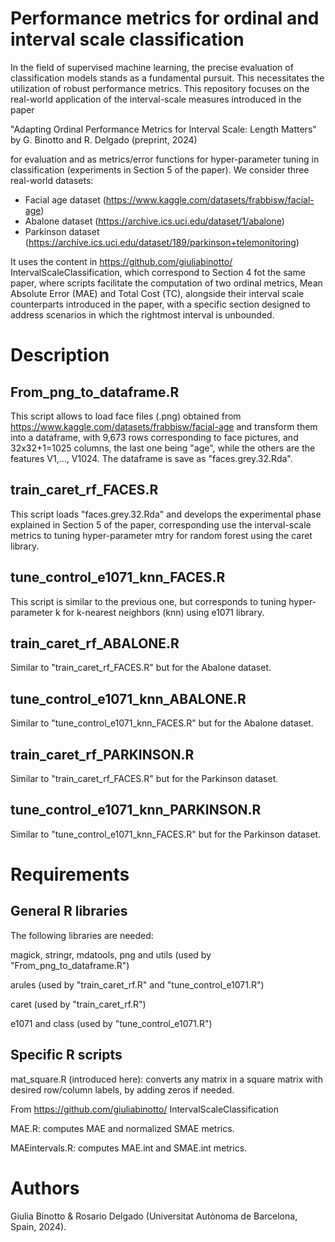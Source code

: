# Performance metrics for ordinal and interval scale classification
In the field of supervised machine learning, the precise evaluation of classification models stands as a fundamental pursuit. This necessitates the utilization of robust performance metrics. 
This repository focuses on the real-world application of the interval-scale measures introduced in the paper

"Adapting Ordinal Performance Metrics for Interval Scale: Length Matters" by G. Binotto and R. Delgado (preprint, 2024)

for evaluation and as metrics/error functions for hyper-parameter tuning in classification (experiments in Section 5 of the paper).
We consider three real-world datasets: 

* Facial age dataset (https://www.kaggle.com/datasets/frabbisw/facial-age)
* Abalone dataset (https://archive.ics.uci.edu/dataset/1/abalone)
* Parkinson dataset (https://archive.ics.uci.edu/dataset/189/parkinson+telemonitoring)

It uses the content in https://github.com/giuliabinotto/ IntervalScaleClassification, which correspond to Section 4 fot the same paper, where scripts facilitate the computation of two ordinal metrics, Mean Absolute Error (MAE) and Total Cost (TC), alongside their interval scale counterparts introduced in the paper, with a specific section designed to address scenarios in which the rightmost interval is unbounded.

# Description
## From_png_to_dataframe.R 
This script allows to load face files (.png) obtained from https://www.kaggle.com/datasets/frabbisw/facial-age
and transform them into a dataframe, with 9,673 rows corresponding to face pictures, and 32x32+1=1025 columns, 
the last one being "age", while the others are the features V1,..., V1024. The dataframe is save as "faces.grey.32.Rda".

## train_caret_rf_FACES.R 
This script loads "faces.grey.32.Rda" and develops the experimental phase explained in Section 5 of the paper, corresponding 
use the interval-scale metrics to tuning hyper-parameter mtry for random forest using the caret library. 

## tune_control_e1071_knn_FACES.R 
This script is similar to the previous one, but corresponds to tuning hyper-parameter k for k-nearest neighbors (knn) using e1071 library.

## train_caret_rf_ABALONE.R 
Similar to "train_caret_rf_FACES.R" but for the Abalone dataset. 

## tune_control_e1071_knn_ABALONE.R 
Similar to "tune_control_e1071_knn_FACES.R" but for the Abalone dataset. 

## train_caret_rf_PARKINSON.R 
Similar to "train_caret_rf_FACES.R" but for the Parkinson dataset. 

## tune_control_e1071_knn_PARKINSON.R 
Similar to "tune_control_e1071_knn_FACES.R" but for the Parkinson dataset. 

# Requirements
## General R libraries
The following libraries are needed: 

magick, stringr, mdatools, png and utils (used by "From_png_to_dataframe.R")

arules (used by "train_caret_rf.R" and "tune_control_e1071.R")

caret (used by "train_caret_rf.R")

e1071 and class (used by "tune_control_e1071.R")

## Specific R scripts

mat_square.R (introduced here): converts any matrix in a square matrix with desired row/column labels, by adding zeros if needed.

From https://github.com/giuliabinotto/ IntervalScaleClassification

MAE.R: computes MAE and normalized SMAE metrics.

MAEintervals.R: computes MAE.int and SMAE.int metrics. 

# Authors
Giulia Binotto & Rosario Delgado (Universitat Autònoma de Barcelona, Spain, 2024).
